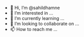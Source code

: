- 👋 Hi, I’m @sahildhamne
- 👀 I’m interested in ...
- 🌱 I’m currently learning ...
- 💞️ I’m looking to collaborate on ...
- 📫 How to reach me ...

<!---
sahildhamne/sahildhamne is a ✨ special ✨ repository because its `README.md` (this file) appears on your GitHub profile.
You can click the Preview link to take a look at your changes.
--->
